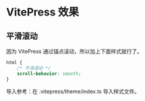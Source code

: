 # VitePress 效果

## 平滑滚动

因为 VitePress 通过锚点滚动，所以加上下面样式就行了。

```css
html {
	/* 平滑滚动 */
	scroll-behavior: smooth;
}
```

导入参考：在 .vitepress/theme/index.ts 导入样式文件。

